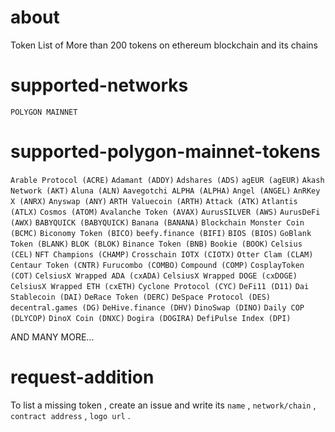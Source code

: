 # about
Token List of More than 200 tokens on ethereum blockchain and its chains

# supported-networks
`POLYGON MAINNET`

# supported-polygon-mainnet-tokens
`Arable Protocol (ACRE)`
`Adamant (ADDY)`
`Adshares (ADS)`
`agEUR (agEUR)`
`Akash Network (AKT)`
`Aluna (ALN)`
`Aavegotchi ALPHA (ALPHA)`
`Angel (ANGEL)`
`AnRKey X (ANRX)`
`Anyswap (ANY)`
`ARTH Valuecoin (ARTH)`
`Attack (ATK)`
`Atlantis (ATLX)`
`Cosmos (ATOM)`
`Avalanche Token (AVAX)`
`AurusSILVER (AWS)`
`AurusDeFi (AWX)`
`BABYQUICK (BABYQUICK)`
`Banana (BANANA)`
`Blockchain Monster Coin (BCMC)`
`Biconomy Token (BICO)`
`beefy.finance (BIFI)`
`BIOS (BIOS)`
`GoBlank Token (BLANK)`
`BLOK (BLOK)`
`Binance Token (BNB)`
`Bookie (BOOK)`
`Celsius (CEL)`
`NFT Champions (CHAMP)`
`Crosschain IOTX (CIOTX)`
`Otter Clam (CLAM)`
`Centaur Token (CNTR)`
`Furucombo (COMBO)`
`Compound (COMP)`
`CosplayToken (COT)`
`CelsiusX Wrapped ADA (cxADA)`
`CelsiusX Wrapped DOGE (cxDOGE)`
`CelsiusX Wrapped ETH (cxETH)`
`Cyclone Protocol (CYC)`
`DeFi11 (D11)`
`Dai Stablecoin (DAI)`
`DeRace Token (DERC)`
`DeSpace Protocol (DES)`
`decentral.games (DG)`
`DeHive.finance (DHV)`
`DinoSwap (DINO)`
`Daily COP (DLYCOP)`
`DinoX Coin (DNXC)`
`Dogira (DOGIRA)`
`DefiPulse Index (DPI)`

AND MANY MORE...

# request-addition
To list a missing token , create an issue and write its `name` , `network/chain` , `contract address` , `logo url` .
